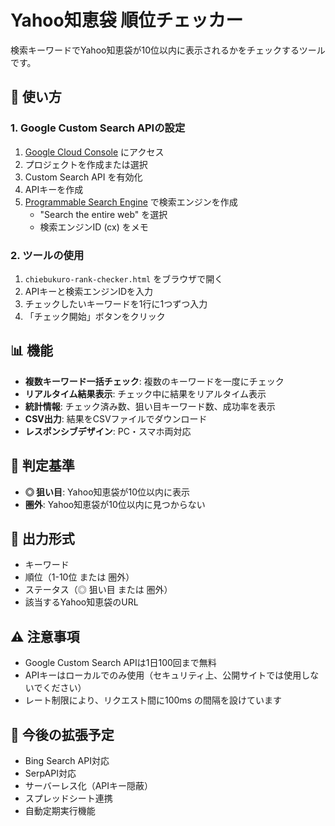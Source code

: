 # Yahoo知恵袋 順位チェッカー

検索キーワードでYahoo知恵袋が10位以内に表示されるかをチェックするツールです。

## 🚀 使い方

### 1. Google Custom Search APIの設定

1. [Google Cloud Console](https://console.cloud.google.com/) にアクセス
2. プロジェクトを作成または選択
3. Custom Search API を有効化
4. APIキーを作成
5. [Programmable Search Engine](https://programmablesearchengine.google.com/) で検索エンジンを作成
   - "Search the entire web" を選択
   - 検索エンジンID (cx) をメモ

### 2. ツールの使用

1. `chiebukuro-rank-checker.html` をブラウザで開く
2. APIキーと検索エンジンIDを入力
3. チェックしたいキーワードを1行に1つずつ入力
4. 「チェック開始」ボタンをクリック

## 📊 機能

- **複数キーワード一括チェック**: 複数のキーワードを一度にチェック
- **リアルタイム結果表示**: チェック中に結果をリアルタイム表示
- **統計情報**: チェック済み数、狙い目キーワード数、成功率を表示
- **CSV出力**: 結果をCSVファイルでダウンロード
- **レスポンシブデザイン**: PC・スマホ両対応

## 🎯 判定基準

- **◎ 狙い目**: Yahoo知恵袋が10位以内に表示
- **圏外**: Yahoo知恵袋が10位以内に見つからない

## 📝 出力形式

- キーワード
- 順位（1-10位 または 圏外）
- ステータス（◎ 狙い目 または 圏外）
- 該当するYahoo知恵袋のURL

## ⚠️ 注意事項

- Google Custom Search APIは1日100回まで無料
- APIキーはローカルでのみ使用（セキュリティ上、公開サイトでは使用しないでください）
- レート制限により、リクエスト間に100ms の間隔を設けています

## 🔧 今後の拡張予定

- Bing Search API対応
- SerpAPI対応
- サーバーレス化（APIキー隠蔽）
- スプレッドシート連携
- 自動定期実行機能
